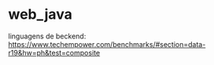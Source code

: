 # web_java

linguagens de beckend: https://www.techempower.com/benchmarks/#section=data-r19&hw=ph&test=composite
